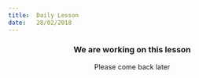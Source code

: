 ```yaml
---
title:  Daily Lesson
date:   28/02/2018
---
```


### <center>We are working on this lesson</center>
<center>Please come back later</center>